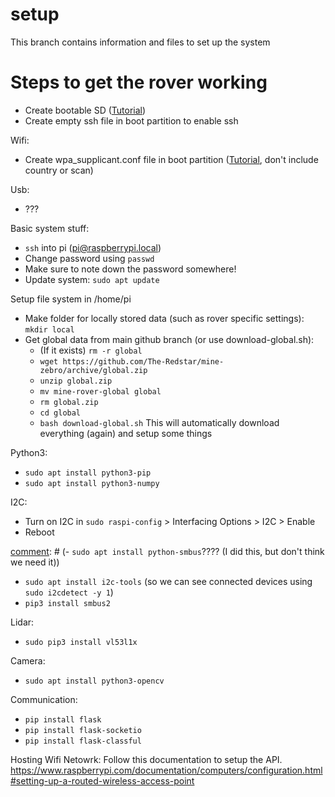# setup
This branch contains information and files to set up the system

# Steps to get the rover working
- Create bootable SD ([Tutorial](https://www.raspberrypi.org/documentation/computers/getting-started.html))
- Create empty ssh file in boot partition to enable ssh

Wifi:
- Create wpa_supplicant.conf file in boot partition ([Tutorial](https://www.raspberrypi-spy.co.uk/2017/04/manually-setting-up-pi-wifi-using-wpa_supplicant-conf/), don't include country or scan)

Usb:
- ???

Basic system stuff:
- `ssh` into pi (pi@raspberrypi.local)
- Change password using `passwd`
- Make sure to note down the password somewhere!
- Update system: `sudo apt update`

Setup file system in /home/pi
- Make folder for locally stored data (such as rover specific settings): `mkdir local`
- Get global data from main github branch (or use download-global.sh):
  - (If it exists) `rm -r global`
  - `wget https://github.com/The-Redstar/mine-zebro/archive/global.zip`
  - `unzip global.zip`
  - `mv mine-rover-global global`
  - `rm global.zip`
  - `cd global`
  - `bash download-global.sh` This will automatically download everything (again) and setup some things

Python3:
- `sudo apt install python3-pip`
- `sudo apt install python3-numpy`

I2C:
- Turn on I2C in `sudo raspi-config` > Interfacing Options > I2C > Enable
- Reboot

[comment]: # (- `sudo apt install python-smbus`???? (I did this, but don't think we need it))
- `sudo apt install i2c-tools` (so we can see connected devices using `sudo i2cdetect -y 1`)
- `pip3 install smbus2`

Lidar:
- `sudo pip3 install vl53l1x`


Camera:
- `sudo apt install python3-opencv`

[comment]: # (- `pip install python3-opencv`)

Communication:
- `pip install flask`
- `pip install flask-socketio`
- `pip install flask-classful`

Hosting Wifi Netowrk:
Follow this documentation to setup the API.
https://www.raspberrypi.com/documentation/computers/configuration.html#setting-up-a-routed-wireless-access-point
